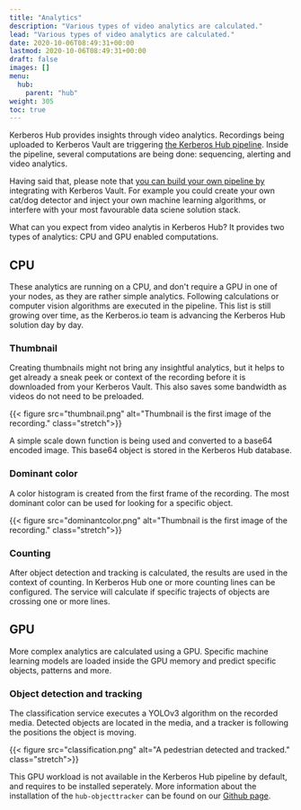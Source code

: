 ```yaml
---
title: "Analytics"
description: "Various types of video analytics are calculated."
lead: "Various types of video analytics are calculated."
date: 2020-10-06T08:49:31+00:00
lastmod: 2020-10-06T08:49:31+00:00
draft: false
images: []
menu:
  hub:
    parent: "hub"
weight: 305
toc: true
---
```


Kerberos Hub provides insights through video analytics. Recordings being uploaded to Kerberos Vault are triggering [the Kerberos Hub pipeline](/hub/pipeline/). Inside the pipeline, several computations are being done: sequencing, alerting and video analytics.  

Having said that, please note that [you can build your own pipeline by](/vault/machine-learning/) integrating with Kerberos Vault. For example you could create your own cat/dog detector and inject your own machine learning algorithms, or interfere with your most favourable data sciene solution stack.

What can you expect from video analytis in Kerberos Hub? It provides two types of analytics: CPU  and GPU enabled computations.

## CPU 

These analytics are running on a CPU, and don't require a GPU in one of your nodes, as they are rather simple analytics. Following calculations or computer vision algorithms are executed in the pipeline. This list is still growing over time, as the Kerberos.io team is advancing the Kerberos Hub solution day by day.

### Thumbnail

Creating thumbnails might not bring any insightful analytics, but it helps to get already a sneak peek or context of the recording before it is downloaded from your Kerberos Vault. This also saves some bandwidth as videos do not need to be preloaded.

{{< figure src="thumbnail.png" alt="Thumbnail is the first image of the recording." class="stretch">}}

A simple scale down function is being used and converted to a base64 encoded image. This base64 object is stored in the Kerberos Hub database.

### Dominant color

A color histogram is created from the first frame of the recording. The most dominant color can be used for looking for a specific object.

{{< figure src="dominantcolor.png" alt="Thumbnail is the first image of the recording." class="stretch">}}

### Counting

After object detection and tracking is calculated, the results are used in the context of counting. In Kerberos Hub one or more counting lines can be configured. The service will calculate if specific trajects of objects are crossing one or more lines.

## GPU 

More complex analytics are calculated using a GPU. Specific machine learning models are loaded inside the GPU memory and predict specific objects, patterns and more.

### Object detection and tracking

The classification service executes a YOLOv3 algorithm on the recorded media. Detected objects are located in the media, and a tracker is following the positions the object is moving. 

{{< figure src="classification.png" alt="A pedestrian detected and tracked." class="stretch">}}

This GPU workload is not available in the Kerberos Hub pipeline by default, and requires to be installed seperately. More information about the installation of the `hub-objecttracker` can be found on our [Github page](https://github.com/kerberos-io/hub-objecttracker).